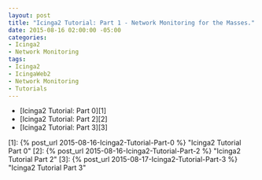 ```yaml
---
layout: post
title: "Icinga2 Tutorial: Part 1 - Network Monitoring for the Masses."
date: 2015-08-16 02:00:00 -05:00
categories:
- Icinga2
- Network Monitoring
tags:
- Icinga2
- IcingaWeb2
- Network Monitoring
- Tutorials
---
```

* [Icinga2 Tutorial: Part 0][1]
* [Icinga2 Tutorial: Part 2][2]
* [Icinga2 Tutorial: Part 3][3]

[1]: {% post_url 2015-08-16-Icinga2-Tutorial-Part-0 %} "Icinga2 Tutorial Part 0"
[2]: {% post_url 2015-08-16-Icinga2-Tutorial-Part-2 %} "Icinga2 Tutorial Part 2"
[3]: {% post_url 2015-08-17-Icinga2-Tutorial-Part-3 %} "Icinga2 Tutorial Part 3"
